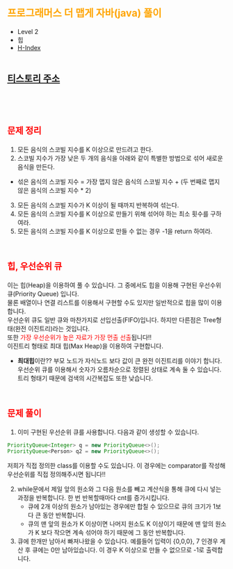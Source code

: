 # <span style="color:orange; font-size:17pt; font-weight:bold">프로그래머스 더 맵게 자바(java) 풀이</span>
- Level 2
- 힙
- [H-Index](https://programmers.co.kr/learn/courses/30/lessons/42626)
<br><br>

## [티스토리 주소](https://hoho325.tistory.com/)
<br><br>

# <span style="color: red; font-size:15pt">문제 정리</span>
1. 모든 음식의 스코빌 지수를 K 이상으로 만드려고 한다.
2. 스코빌 지수가 가장 낮은 두 개의 음식을 아래와 같이 특별한 방법으로 섞어 새로운 음식을 만든다.
- 섞은 음식의 스코빌 지수 = 가장 맵지 않은 음식의 스코빌 지수 + (두 번째로 맵지 않은 음식의 스코빌 지수 * 2)
3. 모든 음식의 스코빌 지수가 K 이상이 될 때까지 반복하여 섞는다.
4. 모든 음식의 스코빌 지수를 K 이상으로 만들기 위해 섞어야 하는 최소 횟수를 구하여라.
5. 모든 음식의 스코빌 지수를 K 이상으로 만들 수 없는 경우 -1을 return 하여라.
<br><br>

# <span style="color: red; font-size:15pt">힙, 우선순위 큐</span>
이는 힙(Heap)을 이용하여 풀 수 있습니다. 그 중에서도 힙을 이용해 구현된 우선수위 큐(Priority Queue) 입니다.  
물론 배열이나 연결 리스트를 이용해서 구현할 수도 있지만 일반적으로 힙을 많이 이용합니다.  
우선순위 큐도 일반 큐와 마찬가지로 선입선출(FIFO)입니다. 하지만 다른점은 Tree형태(완전 이진트리)라는 것입니다.  
또한 <span style="color: red">가장 우선순위가 높은 자료가 가장 먼출 선출</span>됩니다!!  
이진트리 형태로 최대 힙(Max Heap)을 이용하여 구현합니다.  
- **최대힙**이란?? 부모 노드가 자식노드 보다 값이 큰 완전 이진트리를 이야기 합니다.  
우선순위 큐를 이용해서 숫자가 오름차순으로 정렬된 상태로 계속 둘 수 있습니다. 트리 형태기 때문에 검색의 시간복잡도 또한 낮습니다.
<br><br>

# <span style="color: red; font-size:15pt">문제 풀이</span>
1. 이미 구현된 우선순위 큐를 사용합니다. 다음과 같이 생성할 수 있습니다.
```java
PriorityQueue<Integer> q = new PriorityQueue<>();
PriorityQueue<Person> q2 = new PriorityQueue<>();
```
저희가 직접 정의한 class를 이용할 수도 있습니다. 이 경우에는 comparator를 작성해 우선순위를 직접 정의해주시면 됩니다!!

2. while문에서 제일 앞의 원소와 그 다음 원소를 빼고 계산식을 통해 큐에 다시 넣는 과정을 반복합니다. 한 번 반복할때마다 cnt를 증가시킵니다.
    - 큐에 2개 이상의 원소가 남아있는 경우에만 합칠 수 있으므로 큐의 크기가 1보다 큰 동안 반복합니다.
    - 큐의 맨 앞의 원소가 K 이상이면 나머지 원소도 K 이상이기 때문에 맨 앞의 원소가 K 보다 작으면 계속 섞어야 하기 때문에 그 동안 반복합니다.
3. 큐에 한개만 남아서 빠져나왔을 수 있습니다. 예를들어 입력이 {0,0,0}, 7 인경우 계산 후 큐에는 0만 남아있습니다. 이 경우 K 이상으로 만들 수 없으므로 -1로 출력합니다.